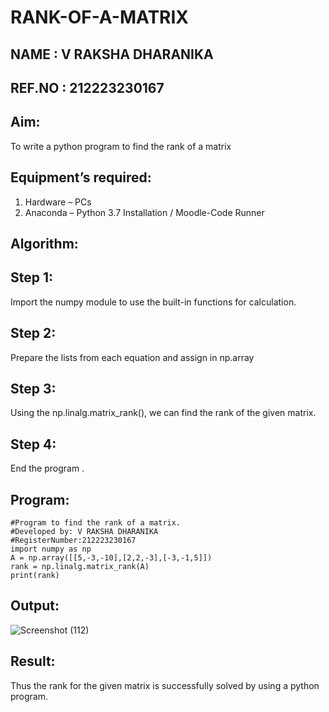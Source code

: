 # RANK-OF-A-MATRIX
## NAME   : V RAKSHA DHARANIKA
## REF.NO : 212223230167
## Aim:
To write a python program to find the rank of a matrix
## Equipment’s required:
1. 	Hardware – PCs
2. 	Anaconda – Python 3.7 Installation / Moodle-Code Runner
## Algorithm:
## Step 1:
Import the numpy module to use the built-in functions for calculation.

## Step 2:
Prepare the lists from each equation and assign in np.array

## Step 3:
Using the np.linalg.matrix_rank(), we can find the rank of the given matrix.

## Step 4:
End the program .
 
## Program:
```
#Program to find the rank of a matrix.
#Developed by: V RAKSHA DHARANIKA
#RegisterNumber:212223230167
import numpy as np
A = np.array([[5,-3,-10],[2,2,-3],[-3,-1,5]])
rank = np.linalg.matrix_rank(A)
print(rank)

```

## Output:

![Screenshot (112)](https://github.com/rakshadharanika/RANK-OF-A-MATRIX/assets/149348380/adc9ff21-b369-4263-9c3a-db433bba6167)


## Result:
Thus the rank for the given matrix is successfully solved by  using a python program.

